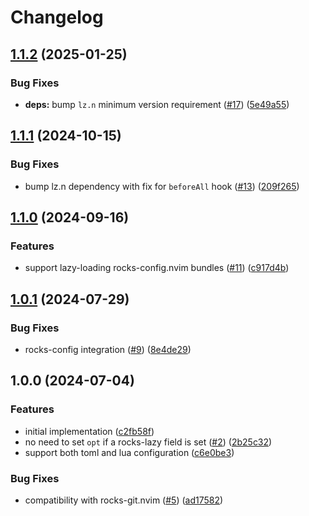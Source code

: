 # Changelog

## [1.1.2](https://github.com/nvim-neorocks/rocks-lazy.nvim/compare/v1.1.1...v1.1.2) (2025-01-25)


### Bug Fixes

* **deps:** bump `lz.n` minimum version requirement ([#17](https://github.com/nvim-neorocks/rocks-lazy.nvim/issues/17)) ([5e49a55](https://github.com/nvim-neorocks/rocks-lazy.nvim/commit/5e49a550cd2a068b2e0e5f76382bec5afd0c48cc))

## [1.1.1](https://github.com/nvim-neorocks/rocks-lazy.nvim/compare/v1.1.0...v1.1.1) (2024-10-15)


### Bug Fixes

* bump lz.n dependency with fix for `beforeAll` hook ([#13](https://github.com/nvim-neorocks/rocks-lazy.nvim/issues/13)) ([209f265](https://github.com/nvim-neorocks/rocks-lazy.nvim/commit/209f26526801527321dd98933676a1c83bb05694))

## [1.1.0](https://github.com/nvim-neorocks/rocks-lazy.nvim/compare/v1.0.1...v1.1.0) (2024-09-16)


### Features

* support lazy-loading rocks-config.nvim bundles ([#11](https://github.com/nvim-neorocks/rocks-lazy.nvim/issues/11)) ([c917d4b](https://github.com/nvim-neorocks/rocks-lazy.nvim/commit/c917d4bccfa315c18fffb05d1258f3825f2914eb))

## [1.0.1](https://github.com/nvim-neorocks/rocks-lazy.nvim/compare/v1.0.0...v1.0.1) (2024-07-29)


### Bug Fixes

* rocks-config integration ([#9](https://github.com/nvim-neorocks/rocks-lazy.nvim/issues/9)) ([8e4de29](https://github.com/nvim-neorocks/rocks-lazy.nvim/commit/8e4de29933e886a912cc8ef02060fa24d5e83503))

## 1.0.0 (2024-07-04)


### Features

* initial implementation ([c2fb58f](https://github.com/nvim-neorocks/rocks-lazy.nvim/commit/c2fb58fe7a18683edb750e20d9bb3e7992317ddb))
* no need to set `opt` if a rocks-lazy field is set ([#2](https://github.com/nvim-neorocks/rocks-lazy.nvim/issues/2)) ([2b25c32](https://github.com/nvim-neorocks/rocks-lazy.nvim/commit/2b25c32b6439ecb3a12f9ef3cb299d97d96c9db6))
* support both toml and lua configuration ([c6e0be3](https://github.com/nvim-neorocks/rocks-lazy.nvim/commit/c6e0be37f11f0847cc8f1716d5667668cbbcc792))


### Bug Fixes

* compatibility with rocks-git.nvim ([#5](https://github.com/nvim-neorocks/rocks-lazy.nvim/issues/5)) ([ad17582](https://github.com/nvim-neorocks/rocks-lazy.nvim/commit/ad175823af27345cde539e49d0b02dc348ee8c2e))
